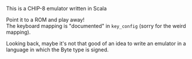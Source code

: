 This is a CHIP-8 emulator written in Scala

Point it to a ROM and play away!  
The keyboard mapping is "documented" in `key_config` (sorry for the weird mapping).

Looking back, maybe it's not that good of an idea to write an emulator in a language in which the Byte type is signed.
